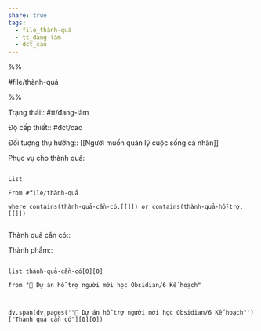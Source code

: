 ```yaml
---  
share: true  
tags:  
  - file_thành-quả  
  - tt_đang-làm  
  - đct_cao  
---  
```

  
%%  
#file/thành-quả  
%%  
Trạng thái:: #tt/đang-làm  
Độ cấp thiết:: #đct/cao  
Đối tượng thụ hưởng:: [[Người muốn quản lý cuộc sống cá nhân]]  
  
Phục vụ cho thành quả:  
```dataview  
List   
From #file/thành-quả   
where contains(thành-quả-cần-có,[[]]) or contains(thành-quả-hỗ-trợ,[[]])   
```  
Thành quả cần có::   
  
Thành phẩm::   
  
  
```dataview  
list thành-quả-cần-có[0][0]   
from "📐 Dự án hỗ trợ người mới học Obsidian/6 Kế hoạch"   
```  
  
```dataviewjs  
dv.span(dv.pages('"📐 Dự án hỗ trợ người mới học Obsidian/6 Kế hoạch"')["Thành quả cần có"][0][0])  
```  
